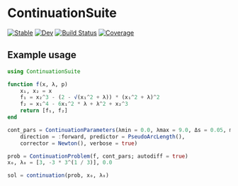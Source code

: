 # ContinuationSuite

[![Stable](https://img.shields.io/badge/docs-stable-blue.svg)](https://RayleighLord.github.io/ContinuationSuite.jl/stable/)
[![Dev](https://img.shields.io/badge/docs-dev-blue.svg)](https://RayleighLord.github.io/ContinuationSuite.jl/dev/)
[![Build Status](https://github.com/RayleighLord/ContinuationSuite.jl/actions/workflows/CI.yml/badge.svg?branch=main)](https://github.com/RayleighLord/ContinuationSuite.jl/actions/workflows/CI.yml?query=branch%3Amain)
[![Coverage](https://codecov.io/gh/RayleighLord/ContinuationSuite.jl/branch/main/graph/badge.svg)](https://codecov.io/gh/RayleighLord/ContinuationSuite.jl)

## Example usage

```julia
using ContinuationSuite

function f(x, λ, p)
    x₁, x₂ = x
    f₁ = x₂^3 - (2 - √(x₁^2 + λ)) * (x₁^2 + λ)^2
    f₂ = x₁^4 - 6x₁^2 * λ + λ^2 + x₂^3
    return [f₁, f₂]
end

cont_pars = ContinuationParameters(λmin = 0.0, λmax = 9.0, Δs = 0.05, maxsteps = 3000,
    direction = :forward, predictor = PseudoArcLength(),
    corrector = Newton(), verbose = true)

prob = ContinuationProblem(f, cont_pars; autodiff = true)
x₀, λ₀ = [3, -3 * 3^(1 / 3)], 0.0

sol = continuation(prob, x₀, λ₀)
```
